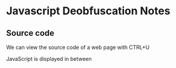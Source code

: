 # Javascript Deobfuscation Notes

## Source code

We can view the source code of a web page with CTRL+U

JavaScript is displayed in between <script> elements or written in a seperate .js file

## Obfuscation

Code Obfuscation is a technique used to make a script more difficult to read, but it still is functional. 

### Basic Obfuscation

Code minification is a technique that transforms the code into a single line of code. Online [TOOL](https://www.toptal.com/developers/javascript-minifier)
Most minified JavaScript is saved with the extension `.min.js`

### Packing JavaScript

We can use this tool to pack our JavaScript [TOOL](https://beautifytools.com/javascript-obfuscator.php)

Then afterwards we can copy this into [jsconsole](https://jsconsole.com/) and verify the code does its main function

This is an example of a packer being used to replace all words and symbols of the code into a list or a dictionary, and reference them.


### Advanced Obfuscation

We can use [obfuscator.io](https://obfuscator.io/) and we can use it by changing `String Array Encoding` to `Base64`

Then paste example code and click obfuscate. We can still use jsconsole to verify that the code still does what we want. 

Other obfuscation tools: [jsfuck](https://jsfuck.com/), [jj encode](https://utf-8.jp/public/jjencode.html), and [aaencode](https://utf-8.jp/public/aaencode.html)

## Deobfuscation

Tools we can use to deobfuscate code

### Beautify 

so we can use [Prettier](https://prettier.io/playground/) or [Beautifier](https://beautifier.io/)

## Deobfuscate

Here we can use tools that try to deobfuscate the code like [Unpacker](https://matthewfl.com/unPacker.html)

## Code Analysis

### HTTP Requests

example code:
```
'use strict';
function generateSerial() {
  ...SNIP...
  var xhr = new XMLHttpRequest;
  var url = "/serial.php";
  xhr.open("POST", url, true);
  xhr.send(null);
};
```

This is from deobfuscated code from steps above, we can see that there is a POST request to `/serial.php` being referenced. We can go further in attempting to abuse this. We can test using curl to see what values we get. 

```
curl -w "\n" -s http://<server>/<port>/serial.php -X POST
```

We can also do the request with post data to see the behavior
```
curl -w "\n" -s http://<server>/<port>/serial.php -X POST -d "param1=sample"
```

## Decoding

For continuity we will assume a base64 value was returned from above. You can use hasid to identify a type of hasing/encoding

```
hashid <value>
```

### Base64
base64 is pretty easy to spot by the use of `=` being padding characters.

We can encode with base64 in linux cmd like so

```
echo <value> | base64
```

Decode

```
echo <value> | base64 -d
```

### Hex

Another common encoding method. Encodes each character into it's hex order in the ASCII table. All characters would be hex values which are `0-9 and a-f`

Encoding

```
echo <value> | xxd -p
```

Decoding

```
echo <value> | xxd -p -r
```

### Caeser/Rot13

This just rotates a value from where it is in the alphabet to the character that many steps from it. So encoding `a` will become `b` if the value is 1 to shift from. Common one for this is rot13.

Encoding

```
echo <value> | tr 'A-Za-z' 'N-ZA-Mn-za-m'
```

Decooding, we can use the same since rot13 of rot13 will result in the same values. 

```
echo <value> | tr 'A-Za-z' 'N-ZA-Mn-za-m'
```

## Other tools

You can use other tools like [Cipher Identifier](https://www.boxentriq.com/code-breaking/cipher-identifier) to try and identify other ciphers
